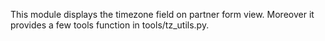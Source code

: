 This module displays the timezone field on partner form view. Moreover
it provides a few tools function in tools/tz_utils.py.
